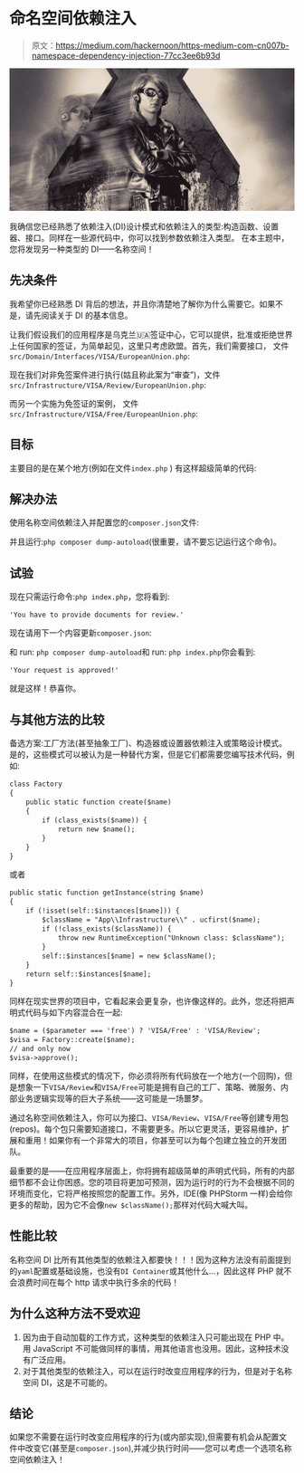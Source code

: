 # 命名空间依赖注入

> 原文：<https://medium.com/hackernoon/https-medium-com-cn007b-namespace-dependency-injection-77cc3ee6b93d>

![](img/a2f640ee94f0ec6798462ee38eecb768.png)

我确信您已经熟悉了依赖注入(DI)设计模式和依赖注入的类型:构造函数、设置器、接口。同样在一些源代码中，你可以找到参数依赖注入类型。
在本主题中，您将发现另一种类型的 DI——名称空间！

## 先决条件

我希望你已经熟悉 DI 背后的想法，并且你清楚地了解你为什么需要它。如果不是，请先阅读关于 DI 的基本信息。

让我们假设我们的应用程序是乌克兰🇺🇦签证中心，它可以提供，批准或拒绝世界上任何国家的签证，为简单起见，这里只考虑欧盟。首先，我们需要接口，
文件`src/Domain/Interfaces/VISA/EuropeanUnion.php`:

现在我们对非免签案件进行执行(姑且称此案为“审查”)，文件`src/Infrastructure/VISA/Review/EuropeanUnion.php`:

而另一个实施为免签证的案例，
文件`src/Infrastructure/VISA/Free/EuropeanUnion.php`:

## **目标**

主要目的是在某个地方(例如在文件`index.php` )
有这样超级简单的代码:

## 解决办法

使用名称空间依赖注入并配置您的`composer.json`文件:

并且运行:`php composer dump-autoload`(很重要，请不要忘记运行这个命令)。

## 试验

现在只需运行命令:`php index.php`，您将看到:

```
'You have to provide documents for review.'
```

现在请用下一个内容更新`composer.json`:

和 run: `php composer dump-autoload`和 run: `php index.php`你会看到:

```
'Your request is approved!'
```

就是这样！恭喜你。

## 与其他方法的比较

备选方案:工厂方法(甚至抽象工厂)、构造器或设置器依赖注入或策略设计模式。是的，这些模式可以被认为是一种替代方案，但是它们都需要您编写技术代码，例如:

```
class Factory
{
    public static function create($name)
    {
        if (class_exists($name)) {
            return new $name();
        }
    }
}
```

或者

```
public static function getInstance(string $name)
{
    if (!isset(self::$instances[$name])) {
        $className = "App\\Infrastructure\\" . ucfirst($name);
        if (!class_exists($className)) {
            throw new RuntimeException("Unknown class: $className");
        }
        self::$instances[$name] = new $className();
    }
    return self::$instances[$name];
}
```

同样在现实世界的项目中，它看起来会更复杂，也许像这样的。此外，您还将把声明式代码与如下内容混合在一起:

```
$name = ($parameter === 'free') ? 'VISA/Free' : 'VISA/Review';
$visa = Factory::create($name);
// and only now
$visa->approve();
```

同样，在使用这些模式的情况下，你必须将所有代码放在一个地方(一个回购)，但是想象一下`VISA/Review`和`VISA/Free`可能是拥有自己的工厂、策略、微服务、内部业务逻辑实现等的巨大子系统——这可能是一场噩梦。

通过名称空间依赖注入，你可以为接口、`VISA/Review`、`VISA/Free`等创建专用包(repos)。每个包只需要知道接口，不需要更多。所以它更灵活，更容易维护，扩展和重用！如果你有一个非常大的项目，你甚至可以为每个包建立独立的开发团队。

最重要的是——在应用程序层面上，你将拥有超级简单的声明式代码，所有的内部细节都不会让你困惑。您的项目将更加可预测，因为运行时的行为不会根据不同的环境而变化，它将严格按照您的配置工作。另外，IDE(像 PHPStorm 一样)会给你更多的帮助，因为它不会像`new $className();`那样对代码大喊大叫。

## 性能比较

名称空间 DI 比所有其他类型的依赖注入都要快！！！因为这种方法没有前面提到的`yaml`配置或基础设施，也没有`DI Container`或其他什么…，因此这样 PHP 就不会浪费时间在每个 http 请求中执行多余的代码！

## 为什么这种方法不受欢迎

1.  因为由于自动加载的工作方式，这种类型的依赖注入只可能出现在 PHP 中。用 JavaScript 不可能做同样的事情，用其他语言也没用。因此，这种技术没有广泛应用。
2.  对于其他类型的依赖注入，可以在运行时改变应用程序的行为，但是对于名称空间 DI，这是不可能的。

## 结论

如果您不需要在运行时改变应用程序的行为(或内部实现),但需要有机会从配置文件中改变它(甚至是`composer.json`),并减少执行时间——您可以考虑一个选项名称空间依赖注入！